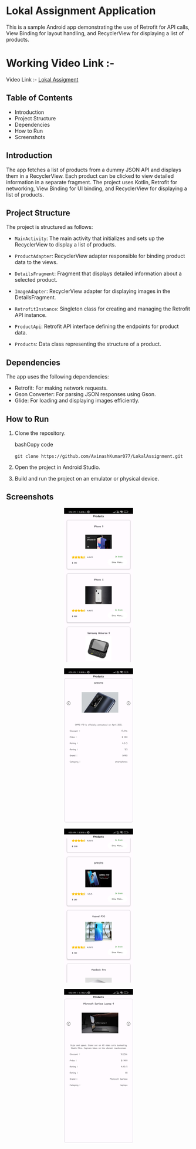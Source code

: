 Lokal Assignment Application
============================

This is a sample Android app demonstrating the use of Retrofit for API calls, View Binding for layout handling, and RecyclerView for displaying a list of products.

Working Video Link :- 
==========
Video Link :- [Lokal Assigment](https://drive.google.com/file/d/1b1w6khH3xzlwZ0V_FGPzgTfHwgu2RkVY/view?usp=sharing)

Table of Contents
-----------------

-   Introduction
-   Project Structure
-   Dependencies
-   How to Run
-   Screenshots

Introduction
------------

The app fetches a list of products from a dummy JSON API and displays them in a RecyclerView. Each product can be clicked to view detailed information in a separate fragment. The project uses Kotlin, Retrofit for networking, View Binding for UI binding, and RecyclerView for displaying a list of products.

Project Structure
-----------------

The project is structured as follows:

-   `MainActivity`: The main activity that initializes and sets up the RecyclerView to display a list of products.

-   `ProductAdapter`: RecyclerView adapter responsible for binding product data to the views.

-   `DetailsFragment`: Fragment that displays detailed information about a selected product.

-   `ImageAdapter`: RecyclerView adapter for displaying images in the DetailsFragment.

-   `RetrofitInstance`: Singleton class for creating and managing the Retrofit API instance.

-   `ProductApi`: Retrofit API interface defining the endpoints for product data.

-   `Products`: Data class representing the structure of a product.

Dependencies
------------

The app uses the following dependencies:

-   Retrofit: For making network requests.
-   Gson Converter: For parsing JSON responses using Gson.
-   Glide: For loading and displaying images efficiently.

How to Run
----------

1.  Clone the repository.

    bashCopy code

    `git clone https://github.com/AvinashKumar077/LokalAssignment.git`

2.  Open the project in Android Studio.

3.  Build and run the project on an emulator or physical device.

Screenshots
-----------
<p align = center><img src="ss/2.jpg" height = 420></p>
<p align = center><img src="ss/1.jpg" height = 420></p>
<p align = center><img src="ss/4.jpg" height = 420></p>
<p align = center><img src="ss/3.jpg" height = 420></p>
